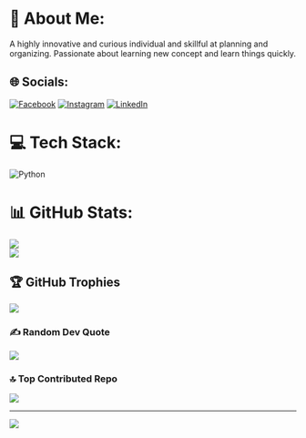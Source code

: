 # 💫 About Me:
A highly innovative and curious individual and skillful at planning and organizing. Passionate about learning new concept and learn things quickly.


## 🌐 Socials:
[![Facebook](https://img.shields.io/badge/Facebook-%231877F2.svg?logo=Facebook&logoColor=white)](https://facebook.com/sarbasis.banerjee.165) [![Instagram](https://img.shields.io/badge/Instagram-%23E4405F.svg?logo=Instagram&logoColor=white)](https://instagram.com/_sarbasis.mrinal.banerjee_) [![LinkedIn](https://img.shields.io/badge/LinkedIn-%230077B5.svg?logo=linkedin&logoColor=white)](https://linkedin.com/in/sarbasis-mrinal-banerjee) 

# 💻 Tech Stack:
![Python](https://img.shields.io/badge/python-3670A0?style=for-the-badge&logo=python&logoColor=ffdd54)
# 📊 GitHub Stats:
![](https://github-readme-streak-stats.herokuapp.com/?user=SarbasisMB&theme=solarized-dark&hide_border=false)<br/>
![](https://github-readme-stats.vercel.app/api/top-langs/?username=SarbasisMB&theme=solarized-dark&hide_border=false&include_all_commits=true&count_private=true&layout=compact)

## 🏆 GitHub Trophies
![](https://github-profile-trophy.vercel.app/?username=SarbasisMB&theme=tokyonight&no-frame=false&no-bg=false&margin-w=4)

### ✍️ Random Dev Quote
![](https://quotes-github-readme.vercel.app/api?type=horizontal&theme=radical)

### 🔝 Top Contributed Repo
![](https://github-contributor-stats.vercel.app/api?username=SarbasisMB&limit=5&theme=dark&combine_all_yearly_contributions=true)

---
[![](https://visitcount.itsvg.in/api?id=SarbasisMB&icon=0&color=0)](https://visitcount.itsvg.in)

<!-- Proudly created with GPRM ( https://gprm.itsvg.in ) -->
